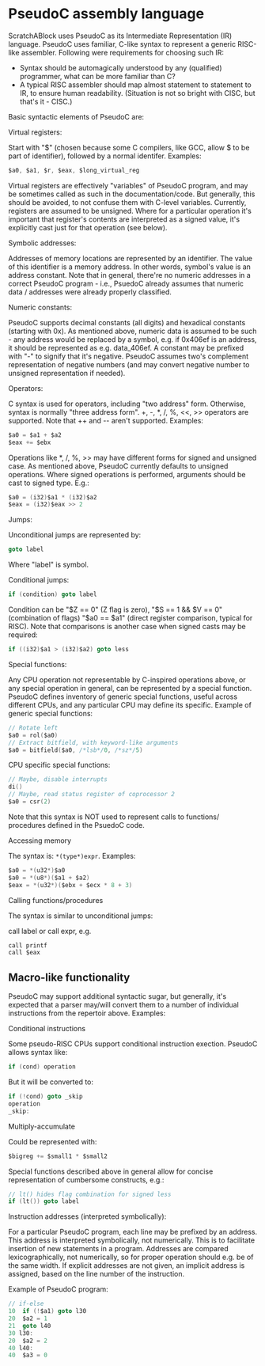 PseudoC assembly language
=========================

ScratchABlock uses PseudoC as its Intermediate Representation (IR)
language. PseudoC uses familiar, C-like syntax to represent a generic
RISC-like assembler. Following were requirements for choosing such
IR:

* Syntax should be automagically understood by any (qualified)
  programmer, what can be more familiar than C?
* A typical RISC assembler should map almost statement to statement
  to IR, to ensure human readability. (Situation is not so bright with
  CISC, but that's it - CISC.)

Basic syntactic elements of PseudoC are:



Virtual registers:

Start with "$" (chosen because some C compilers, like GCC, allow $ to
be part of identifier), followed by a normal identifer. Examples:

```c
$a0, $a1, $r, $eax, $long_virtual_reg
```

Virtual registers are effectively "variables" of PseudoC program, and
may be sometimes called as such in the documentation/code. But generally,
this should be avoided, to not confuse them with C-level variables.
Currently, registers are assumed to be unsigned. Where for a particular
operation it's important that register's contents are interpreted as a
signed value, it's explicitly cast just for that operation (see below).


Symbolic addresses:

Addresses of memory locations are represented by an identifier. The
value of this identifier is a memory address. In other words, symbol's
value is an address constant. Note that in general, there're no numeric
addresses in a correct PseudoC program - i.e., PsuedoC already assumes
that numeric data / addresses were already properly classified.


Numeric constants:

PseudoC supports decimal constants (all digits) and hexadical constants
(starting with 0x). As mentioned above, numeric data is assumed to be
such - any address would be replaced by a symbol, e.g. if 0x406ef is an
address, it should be represented as e.g. data_406ef. A constant may be
prefixed with "-" to signify that it's negative. PseudoC assumes two's
complement representation of negative numbers (and may convert negative
number to unsigned representation if needed).


Operators:

C syntax is used for operators, including "two address" form. Otherwise,
syntax is normally "three address form". +, -, *, /, %, <<, >> operators
are supported. Note that ++ and -- aren't supported. Examples:

```c
$a0 = $a1 + $a2
$eax += $ebx
```

Operations like *, /, %, >> may have different forms for signed and
unsigned case. As mentioned above, PseudoC currently defaults to
unsigned operations. Where signed operations is performed, arguments
should be cast to signed type. E.g.:

```c
$a0 = (i32)$a1 * (i32)$a2
$eax = (i32)$eax >> 2
```


Jumps:

Unconditional jumps are represented by:

```c
goto label
```

Where "label" is symbol.

Conditional jumps:

```c
if (condition) goto label
```

Condition can be "$Z == 0" (Z flag is zero), "$S == 1 && $V == 0"
(combination of flags) "$a0 == $a1" (direct register comparison,
typical for RISC). Note that comparisons is another case when signed
casts may be required:

```c
if ((i32)$a1 > (i32)$a2) goto less
```


Special functions:

Any CPU operation not representable by C-inspired operations above,
or any special operation in general, can be represented by a special
function. PseudoC defines inventory of generic special functions,
useful across different CPUs, and any particular CPU may define its
specific. Example of generic special functions:

```c
// Rotate left
$a0 = rol($a0)
// Extract bitfield, with keyword-like arguments
$a0 = bitfield($a0, /*lsb*/0, /*sz*/5)
```

CPU specific special functions:

```c
// Maybe, disable interrupts
di()
// Maybe, read status register of coprocessor 2
$a0 = csr(2)
```

Note that this syntax is NOT used to represent calls to functions/
procedures defined in the PsuedoC code.


Accessing memory

The syntax is: `*(type*)expr`. Examples:

```c
$a0 = *(u32*)$a0
$a0 = *(u8*)($a1 + $a2)
$eax = *(u32*)($ebx + $ecx * 8 + 3)
```


Calling functions/procedures

The syntax is similar to unconditional jumps:

call label or call expr, e.g.

```c
call printf
call $eax
```


Macro-like functionality
------------------------
PseudoC may support additional syntactic sugar, but generally, it's
expected that a parser may/will convert them to a number of individual
instructions from the repertoir above. Examples:

Conditional instructions

Some pseudo-RISC CPUs support conditional instruction exection. PseudoC
allows syntax like:

```c
if (cond) operation
```

But it will be converted to:

```c
if (!cond) goto _skip
operation
_skip:
```


Multiply-accumulate

Could be represented with:

```c
$bigreg += $small1 * $small2
```


Special functions described above in general allow for concise
representation of cumbersome constructs, e.g.:

```c
// lt() hides flag combination for signed less
if (lt()) goto label
```



Instruction addresses (interpreted symbolically):

For a particular PseudoC program, each line may be prefixed by an
address. This address is interpreted symbolically, not numerically.
This is to facilitate insertion of new statements in a program.
Addresses are compared lexicographically, not numerically, so for
proper operation should e.g. be of the same width. If explicit
addresses are not given, an implicit address is assigned, based
on the line number of the instruction.


Example of PseudoC program:

```c
// if-else
10  if (!$a1) goto l30
20  $a2 = 1
21  goto l40
30 l30:
20  $a2 = 2
40 l40:
40  $a3 = 0
```
